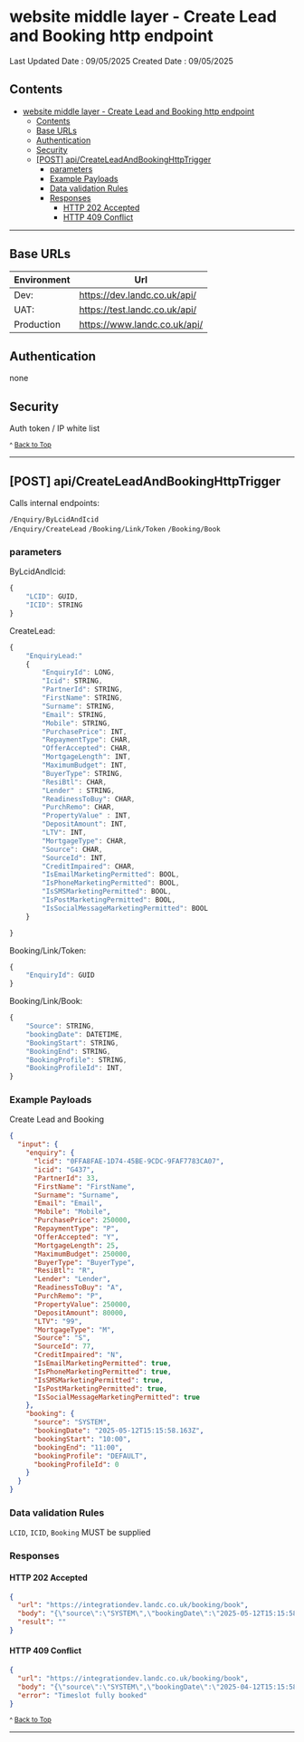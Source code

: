 # website middle layer - Create Lead and Booking http endpoint

Last Updated Date : 09/05/2025
Created Date : 09/05/2025

## Contents

- [website middle layer - Create Lead and Booking http endpoint](#website-middle-layer---create-lead-and-booking-http-endpoint)
  - [Contents](#contents)
  - [Base URLs](#base-urls)
  - [Authentication](#authentication)
  - [Security](#security)
  - [\[POST\] api/CreateLeadAndBookingHttpTrigger](#post-apicreateleadandbookinghttptrigger)
    - [parameters](#parameters)
    - [Example Payloads](#example-payloads)
    - [Data validation Rules](#data-validation-rules)
    - [Responses](#responses)
      - [HTTP 202 Accepted](#http-202-accepted)
      - [HTTP 409 Conflict](#http-409-conflict)

---

## Base URLs

| Environment | Url                           |
| ----------- | ----------------------------- |
| Dev:        | https://dev.landc.co.uk/api/  |
| UAT:        | https://test.landc.co.uk/api/ |
| Production  | https://www.landc.co.uk/api/  |

## Authentication

none

## Security

Auth token / IP white list

<small>^ [Back to Top](#website-middle-layer---create-lead-and-booking-http-endpoint)</small>

---

## [POST] api/CreateLeadAndBookingHttpTrigger

Calls internal endpoints:

`/Enquiry/ByLcidAndIcid`  
`/Enquiry/CreateLead`
`/Booking/Link/Token`
`/Booking/Book`

### parameters

ByLcidAndIcid:

```ts
{
	"LCID": GUID,
	"ICID": STRING
}
```

CreateLead:

```ts
{
	"EnquiryLead:"
	{
		"EnquiryId": LONG,
		"Icid": STRING,
		"PartnerId": STRING,
		"FirstName": STRING,
		"Surname": STRING,
		"Email": STRING,
		"Mobile": STRING,
		"PurchasePrice": INT,
		"RepaymentType": CHAR,
		"OfferAccepted": CHAR,
		"MortgageLength": INT,
		"MaximumBudget": INT,
		"BuyerType": STRING,
		"ResiBtl": CHAR,
		"Lender" : STRING,
		"ReadinessToBuy": CHAR,
		"PurchRemo": CHAR,
		"PropertyValue" : INT,
		"DepositAmount": INT,
		"LTV": INT,
		"MortgageType": CHAR,
		"Source": CHAR,
		"SourceId": INT,
		"CreditImpaired": CHAR,
		"IsEmailMarketingPermitted": BOOL,
		"IsPhoneMarketingPermitted": BOOL,
		"IsSMSMarketingPermitted": BOOL,
		"IsPostMarketingPermitted": BOOL,
		"IsSocialMessageMarketingPermitted": BOOL
	}

}
```

Booking/Link/Token:

```ts
{
	"EnquiryId": GUID
}
```

Booking/Link/Book:

```ts
{
	"Source": STRING,
	"bookingDate": DATETIME,
	"BookingStart": STRING,
	"BookingEnd": STRING,
	"BookingProfile": STRING,
	"BookingProfileId": INT,
}
```

### Example Payloads

Create Lead and Booking

```json
{
  "input": {
    "enquiry": {
      "lcid": "0FFA8FAE-1D74-45BE-9CDC-9FAF7783CA07",
      "icid": "G437",
      "PartnerId": 33,
      "FirstName": "FirstName",
      "Surname": "Surname",
      "Email": "Email",
      "Mobile": "Mobile",
      "PurchasePrice": 250000,
      "RepaymentType": "P",
      "OfferAccepted": "Y",
      "MortgageLength": 25,
      "MaximumBudget": 250000,
      "BuyerType": "BuyerType",
      "ResiBtl": "R",
      "Lender": "Lender",
      "ReadinessToBuy": "A",
      "PurchRemo": "P",
      "PropertyValue": 250000,
      "DepositAmount": 80000,
      "LTV": "99",
      "MortgageType": "M",
      "Source": "S",
      "SourceId": 77,
      "CreditImpaired": "N",
      "IsEmailMarketingPermitted": true,
      "IsPhoneMarketingPermitted": true,
      "IsSMSMarketingPermitted": true,
      "IsPostMarketingPermitted": true,
      "IsSocialMessageMarketingPermitted": true
    },
    "booking": {
      "source": "SYSTEM",
      "bookingDate": "2025-05-12T15:15:58.163Z",
      "bookingStart": "10:00",
      "bookingEnd": "11:00",
      "bookingProfile": "DEFAULT",
      "bookingProfileId": 0
    }
  }
}
```

### Data validation Rules

`LCID`, `ICID`, `Booking` MUST be supplied

### Responses

#### HTTP 202 Accepted

```json
{
  "url": "https://integrationdev.landc.co.uk/booking/book",
  "body": "{\"source\":\"SYSTEM\",\"bookingDate\":\"2025-05-12T15:15:58.163Z\",\"bookingStart\":\"10:00\",\"bookingEnd\":\"11:00\",\"bookingProfile\":\"DEFAULT\",\"bookingProfileId\":0}",
  "result": ""
}
```

#### HTTP 409 Conflict

```json
{
  "url": "https://integrationdev.landc.co.uk/booking/book",
  "body": "{\"source\":\"SYSTEM\",\"bookingDate\":\"2025-04-12T15:15:58.163Z\",\"bookingStart\":\"10:00\",\"bookingEnd\":\"11:00\",\"bookingProfile\":\"DEFAULT\",\"bookingProfileId\":0}",
  "error": "Timeslot fully booked"
}
```

<small>^ [Back to Top](#website-middle-layer---create-lead-and-booking-http-endpoint)</small>

---
